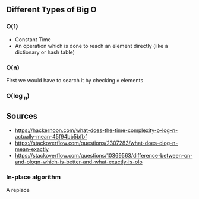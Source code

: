 ## Different Types of Big O

### O(1)

- Constant Time
- An operation which is done to reach an element directly (like a dictionary or hash table)

### O(n)

First we would have to search it by checking `n` elements

### O(log <sub>n</sub>)

## Sources

- https://hackernoon.com/what-does-the-time-complexity-o-log-n-actually-mean-45f94bb5bfbf
- https://stackoverflow.com/questions/2307283/what-does-olog-n-mean-exactly
- https://stackoverflow.com/questions/10369563/difference-between-on-and-ologn-which-is-better-and-what-exactly-is-olo

### In-place algorithm

A replace
